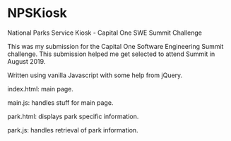 # NPSKiosk
National Parks Service Kiosk - Capital One SWE Summit Challenge

This was my submission for the Capital One Software Engineering Summit challenge. 
This submission helped me get selected to attend Summit in August 2019.

Written using vanilla Javascript with some help from jQuery. 

index.html: main page.

main.js: handles stuff for main page. 

park.html: displays park specific information.

park.js: handles retrieval of park information. 
